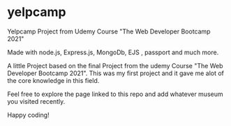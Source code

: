 # yelpcamp
Yelpcamp Project from Udemy Course "The Web Developer Bootcamp 2021"

Made with node.js, Express.js, MongoDb, EJS , passport and much more.

A little Project based on the final Project from the udemy Course "The Web Developer Bootcamp 2021".
This was my first project and it gave me alot of the core knowledge in this field. 

Feel free to explore the page linked to this repo and add whatever museum you visited recently. 

Happy coding!
